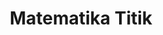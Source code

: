 ---
title: "Matematika Titik"
list_category: "Matematika Titik"
cta_button_1_text: "Jelajahi Gagasan"
cta_button_2_text: "Lihat Kumpulan Artikel"
---